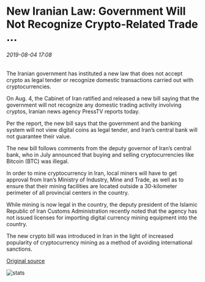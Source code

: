 # New Iranian Law: Government Will Not Recognize Crypto-Related Trade ...

###### 2019-08-04 17:08

The Iranian government has instituted a new law that does not accept crypto as legal tender or recognize domestic transactions carried out with cryptocurrencies.

On Aug. 4, the Cabinet of Iran ratified and released a new bill saying that the government will not recognize any domestic trading activity involving cryptos, Iranian news agency PressTV reports today.

Per the report, the new bill says that the government and the banking system will not view digital coins as legal tender, and Iran’s central bank will not guarantee their value.

The new bill follows comments from the deputy governor of Iran’s central bank, who in July announced that buying and selling cryptocurrencies like Bitcoin (BTC) was illegal.

In order to mine cryptocurrency in Iran, local miners will have to get approval from Iran’s Ministry of Industry, Mine and Trade, as well as to ensure that their mining facilities are located outside a 30-kilometer perimeter of all provincial centers in the country.

While mining is now legal in the country, the deputy president of the Islamic Republic of Iran Customs Administration recently noted that the agency has not issued licenses for importing digital currency mining equipment into the country.

The new crypto bill was introduced in Iran in the light of increased popularity of cryptocurrency mining as a method of avoiding international sanctions.

[Original source](https://cointelegraph.com/news/new-iranian-law-government-will-not-recognize-crypto-related-trade)

![stats](https://c.statcounter.com/11760860/0/a89fa40b/1/ "stats")